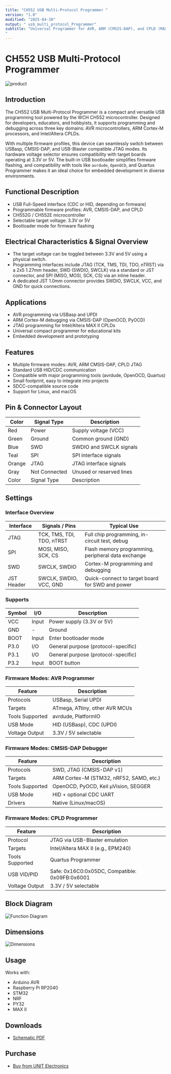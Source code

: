 ```yaml
---
title: "CH552 USB Multi-Protocol Programmer "
version: "1.0"
modified: "2025-04-30"
output: " usb_multi_protocol_Programmer"
subtitle: "Universal Programmer for AVR, ARM (CMSIS-DAP), and CPLD (MAX II)
"
---
```


<!--
# README_TEMPLATE.md
Este archivo sirve como entrada para generar un PDF técnico estilo datasheet.
Edita las secciones respetando el orden, sin eliminar los encabezados.
-->
 <!-- logo -->

# CH552 USB Multi-Protocol Programmer 

![product](./images/product.png)

## Introduction

The CH552 USB Multi-Protocol Programmer is a compact and versatile USB programming tool powered by the WCH CH552 microcontroller. Designed for developers, educators, and hobbyists, it supports programming and debugging across three key domains: AVR microcontrollers, ARM Cortex-M processors, and Intel/Altera CPLDs.

With multiple firmware profiles, this device can seamlessly switch between USBasp, CMSIS-DAP, and USB-Blaster compatible JTAG modes. Its hardware voltage selector ensures compatibility with target boards operating at 3.3V or 5V. The built-in USB bootloader simplifies firmware flashing, and compatibility with tools like `avrdude`, `OpenOCD`, and Quartus Programmer makes it an ideal choice for embedded development in diverse environments.


## Functional Description

- USB Full-Speed interface (CDC or HID, depending on firmware)
- Programmable firmware profiles: AVR, CMSIS-DAP, and CPLD
- CH552G / CH552E microcontroller
- Selectable target voltage: 3.3V or 5V
- Bootloader mode for firmware flashing

## Electrical Characteristics & Signal Overview

- The target voltage can be toggled between 3.3V and 5V using a physical switch.
- Programming interfaces include JTAG (TCK, TMS, TDI, TDO, nTRST) via a 2x5 1.27mm header, SWD (SWDIO, SWCLK) via a standard or JST connector, and SPI (MISO, MOSI, SCK, CS) via an inline header.
- A dedicated JST 1.0mm connector provides SWDIO, SWCLK, VCC, and GND for quick connections.

## Applications

- AVR programming via USBasp and UPDI
- ARM Cortex-M debugging via CMSIS-DAP (OpenOCD, PyOCD)
- JTAG programming for Intel/Altera MAX II CPLDs
- Universal compact programmer for educational kits
- Embedded development and prototyping

## Features

- Multiple firmware modes: AVR, ARM CMSIS-DAP, CPLD JTAG
- Standard USB HID/CDC communication
- Compatible with major programming tools (avrdude, OpenOCD, Quartus)
- Small footprint, easy to integrate into projects
- SDCC-compatible source code
- Support for Linux, and macOS



## Pin & Connector Layout

| Color     | Signal Type              | Description                          |
| --------- | ------------------------ | ------------------------------------ |
| Red       | Power                    | Supply voltage (VCC)                 |
| Green     | Ground                   | Common ground (GND)                  |
| Blue      | SWD                      | SWDIO and SWCLK signals              |
| Teal      | SPI                      | SPI interface signals                |
| Orange    | JTAG                     | JTAG interface signals               |
| Gray      | Not Connected            | Unused or reserved lines             |
| Color     | Signal Type              | Description                          |

## Settings

### Interface Overview

| Interface  | Signals / Pins            | Typical Use                                         |
|------------|----------------------------|-----------------------------------------------------|
| JTAG       | TCK, TMS, TDI, TDO, nTRST  | Full chip programming, in-circuit test, debug       |
| SPI        | MOSI, MISO, SCK, CS        | Flash memory programming, peripheral data exchange  |
| SWD        | SWCLK, SWDIO               | Cortex-M programming and debugging                  |
| JST Header | SWCLK, SWDIO, VCC, GND     | Quick-connect to target board for SWD and power     |


###  Supports 


| Symbol | I/O   | Description                         |
| ------ | ----- | ----------------------------------- |
| VCC    | Input | Power supply (3.3V or 5V)           |
| GND    | -     | Ground                              |
| BOOT   | Input | Enter bootloader mode               |
| P3.0   | I/O   | General purpose (protocol-specific) |
| P3.1   | I/O   | General purpose (protocol-specific) |
| P3.2   | Input | BOOT button                         |


### Firmware Modes: AVR Programmer

| Feature         | Description                    |
| --------------- | ------------------------------ |
| Protocols       | USBasp, Serial UPDI            |
| Targets         | ATmega, ATtiny, other AVR MCUs |
| Tools Supported | avrdude, PlatformIO            |
| USB Mode        | HID (USBasp), CDC (UPDI)       |
| Voltage Output  | 3.3V / 5V selectable           |

### Firmware Modes: CMSIS-DAP Debugger

| Feature         | Description                             |
| --------------- | --------------------------------------- |
| Protocols       | SWD, JTAG (CMSIS-DAP v1)                |
| Targets         | ARM Cortex-M (STM32, nRF52, SAMD, etc.) |
| Tools Supported | OpenOCD, PyOCD, Keil µVision, SEGGER    |
| USB Mode        | HID + optional CDC UART                 |
| Drivers         | Native (Linux/macOS)                    |

### Firmware Modes: CPLD Programmer

| Feature         | Description                                    |
| --------------- | ---------------------------------------------- |
| Protocol        | JTAG via USB-Blaster emulation                 |
| Targets         | Intel/Altera MAX II (e.g., EPM240)             |
| Tools Supported | Quartus Programmer                             |
| USB VID/PID     | Safe: 0x16C0:0x05DC, Compatible: 0x09FB:0x6001 |
| Voltage Output  | 3.3V / 5V selectable                     

## Block Diagram

![Function Diagram](images/function-diagram.jpg)

## Dimensions

![Dimensions](images/dimensions.png)

## Usage

Works with:

- Arduino AVR
- Raspberry Pi RP2040
- STM32
- NRF
- PY32
- MAX II 

## Downloads

- [Schematic PDF](docs/schematic.pdf)


## Purchase

- [Buy from UNIT Electronics](https://www.uelectronics.com)
